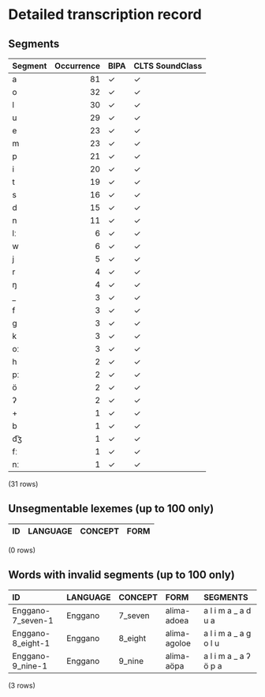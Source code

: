 
# Detailed transcription record

## Segments

| Segment | Occurrence | BIPA | CLTS SoundClass |
|:----------|-------------:|:-------|:------------------|
| a | 81 | ✓ | ✓ |
| o | 32 | ✓ | ✓ |
| l | 30 | ✓ | ✓ |
| u | 29 | ✓ | ✓ |
| e | 23 | ✓ | ✓ |
| m | 23 | ✓ | ✓ |
| p | 21 | ✓ | ✓ |
| i | 20 | ✓ | ✓ |
| t | 19 | ✓ | ✓ |
| s | 16 | ✓ | ✓ |
| d | 15 | ✓ | ✓ |
| n | 11 | ✓ | ✓ |
| lː | 6 | ✓ | ✓ |
| w | 6 | ✓ | ✓ |
| j | 5 | ✓ | ✓ |
| r | 4 | ✓ | ✓ |
| ŋ | 4 | ✓ | ✓ |
| _ | 3 | ✓ | ✓ |
| f | 3 | ✓ | ✓ |
| g | 3 | ✓ | ✓ |
| k | 3 | ✓ | ✓ |
| oː | 3 | ✓ | ✓ |
| h | 2 | ✓ | ✓ |
| pː | 2 | ✓ | ✓ |
| ö | 2 | ✓ | ✓ |
| ʔ | 2 | ✓ | ✓ |
| + | 1 | ✓ | ✓ |
| b | 1 | ✓ | ✓ |
| d͡ʒ | 1 | ✓ | ✓ |
| fː | 1 | ✓ | ✓ |
| nː | 1 | ✓ | ✓ |

(31 rows)



## Unsegmentable lexemes (up to 100 only)

| ID | LANGUAGE | CONCEPT | FORM |
|------|------------|-----------|--------|

(0 rows)



## Words with invalid segments (up to 100 only)

| ID | LANGUAGE | CONCEPT | FORM | SEGMENTS |
|:------------------|:-----------|:----------|:-------------|:----------------------|
| Enggano-7_seven-1 | Enggano | 7_seven | alima-adoea | a l i m a _ a d u a |
| Enggano-8_eight-1 | Enggano | 8_eight | alima-agoloe | a l i m a _ a g o l u |
| Enggano-9_nine-1 | Enggano | 9_nine | alima-aöpa | a l i m a _ a ʔ ö p a |

(3 rows)


